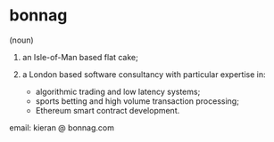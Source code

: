 # bonnag
(noun)
1. an Isle-of-Man based flat cake;
2. a London based software consultancy with particular expertise in:

   * algorithmic trading and low latency systems;
   * sports betting and high volume transaction processing;
   * Ethereum smart contract development.

email: kieran @ bonnag.com
